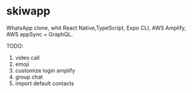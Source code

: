 # skiwapp
WhatsApp clone, whit React Native,TypeScript, Expo CLI, AWS Amplify, AWS appSync + GraphQL.

TODO:
1) video call
2) emoji
3) customize login amplify
4) group chat
5) import default contacts

